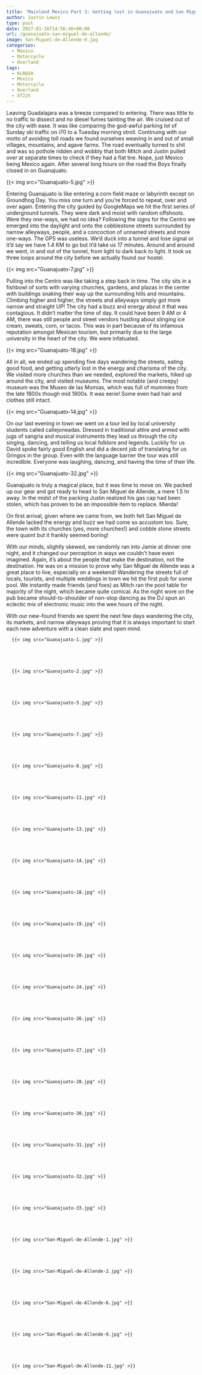 ```yaml
---
title: 'Mainland Mexico Part 3: Getting lost in Guanajuato and San Miguel de Allende'
author: Justin Lewis
type: post
date: 2017-01-16T14:56:46+00:00
url: /guanajuato-san-miguel-de-allende/
image: San-Miguel-de-Allende-9.jpg
categories:
  - Mexico
  - Motorcycle
  - Overland
tags:
  - KLR650
  - Mexico
  - Motorcycle
  - Overland
  - XT225
---
```

Leaving Guadalajara was a breeze compared to entering. There was little to no traffic to dissect and no diesel fumes tainting the air. We cruised out of the city with ease. It was like comparing the god-awful parking lot of Sunday ski traffic on i70 to a Tuesday morning stroll. Continuing with our motto of avoiding toll roads we found ourselves weaving in and out of small villages, mountains, and agave farms. The road eventually turned to shit and was so pothole ridden and wobbly that both Mitch and Justin pulled over at separate times to check if they had a flat tire. Nope, just Mexico being Mexico again. After several long hours on the road the Boys finally closed in on Guanajuato.


  {{< img src="Guanajuato-5.jpg" >}}
		      



Entering Guanajuato is like entering a corn field maze or labyrinth except on Groundhog Day. You miss one turn and you’re forced to repeat, over and over again. Entering the city guided by GoogleMaps we hit the first series of underground tunnels. They were dark and moist with random offshoots. Were they one-ways, we had no idea? Following the signs for the Centro we emerged into the daylight and onto the cobblestone streets surrounded by narrow alleyways, people, and a concoction of unnamed streets and more one-ways. The GPS was useless. We’d duck into a tunnel and lose signal or it’d say we have 1.4 KM to go but it’d take us 17 minutes. Around and around we went, in and out of the tunnel, from light to dark back to light. It took us three loops around the city before we actually found our hostel.


  {{< img src="Guanajuato-7.jpg" >}}
		      


Pulling into the Centro was like taking a step back in time. The city sits in a fishbowl of sorts with varying churches, gardens, and plazas in the center with buildings snaking their way up the surrounding hills and mountains. Climbing higher and higher, the streets and alleyways simply got more narrow and straight UP! The city had a buzz and energy about it that was contagious. It didn’t matter the time of day. It could have been 9 AM or 4 AM, there was still people and street vendors hustling about slinging ice cream, sweats, corn, or tacos. This was in part because of its infamous reputation amongst Mexican tourism, but primarily due to the large university in the heart of the city. We were infatuated.


  {{< img src="Guanajuato-18.jpg" >}}
		      


All in all, we ended up spending five days wandering the streets, eating good food, and getting utterly lost in the energy and charisma of the city. We visited more churches than we needed, explored the markets, hiked up around the city, and visited museums. The most notable (and creepy) museum was the Museo de las Momias, which was full of mummies from the late 1800s though mid 1900s. It was eerie! Some even had hair and clothes still intact.


  {{< img src="Guanajuato-14.jpg" >}}
		      


On our last evening in town we went on a tour led by local university students called callejoneadas. Dressed in traditional attire and armed with jugs of sangria and musical instruments they lead us through the city singing, dancing, and telling us local folklore and legends. Luckily for us David spoke fairly good English and did a decent job of translating for us Gringos in the group. Even with the language barrier the tour was still incredible. Everyone was laughing, dancing, and having the time of their life.


  {{< img src="Guanajuato-32.jpg" >}}
		      


Guanajuato is truly a magical place, but it was time to move on. We packed up our gear and got ready to head to San Miguel de Allende, a mere 1.5 hr away. In the midst of the packing Justin realized his gas cap had been stolen, which has proven to be an impossible item to replace. Mierda!

On first arrival, given where we came from, we both felt San Miguel de Allende lacked the energy and buzz we had come so accustom too. Sure, the town with its churches (yes, more churches!) and cobble stone streets were quaint but it frankly seemed boring!

With our minds, slightly skewed, we randomly ran into Jamie at dinner one night, and it changed our perception in ways we couldn’t have even imagined. Again, it’s about the people that make the destination, not the destination. He was on a mission to prove why San Miguel de Allende was a great place to live, especially on a weekend! Wandering the streets full of locals, tourists, and multiple weddings in town we hit the first pub for some pool. We instantly made friends (and foes) as Mitch ran the pool table for majority of the night, which became quite comical. As the night wore on the pub became should-to-shoulder of non-stop dancing as the DJ spun an eclectic mix of electronic music into the wee hours of the night.

With our new-found friends we spent the next few days wandering the city, its markets, and narrow alleyways proving that it is always important to start each new adventure with a clean slate and open mind.





      {{< img src="Guanajuato-1.jpg" >}}
                
    



      {{< img src="Guanajuato-2.jpg" >}}
                
    



      {{< img src="Guanajuato-5.jpg" >}}
                
    



      {{< img src="Guanajuato-7.jpg" >}}
                
    



      {{< img src="Guanajuato-8.jpg" >}}
                
    



      {{< img src="Guanajuato-11.jpg" >}}
                
    



      {{< img src="Guanajuato-13.jpg" >}}
                
    



      {{< img src="Guanajuato-14.jpg" >}}
                
    



      {{< img src="Guanajuato-18.jpg" >}}
                
    



      {{< img src="Guanajuato-19.jpg" >}}
                
    



      {{< img src="Guanajuato-20.jpg" >}}
                
    



      {{< img src="Guanajuato-24.jpg" >}}
                
    



      {{< img src="Guanajuato-26.jpg" >}}
                
    



      {{< img src="Guanajuato-27.jpg" >}}
                
    



      {{< img src="Guanajuato-28.jpg" >}}
                
    



      {{< img src="Guanajuato-30.jpg" >}}
                
    



      {{< img src="Guanajuato-31.jpg" >}}
                
    



      {{< img src="Guanajuato-32.jpg" >}}
                
    



      {{< img src="Guanajuato-33.jpg" >}}
                
    



      {{< img src="San-Miguel-de-Allende-1.jpg" >}}
                
    



      {{< img src="San-Miguel-de-Allende-2.jpg" >}}
                
    



      {{< img src="San-Miguel-de-Allende-6.jpg" >}}
                
    



      {{< img src="San-Miguel-de-Allende-9.jpg" >}}
                
    



      {{< img src="San-Miguel-de-Allende-11.jpg" >}}
               